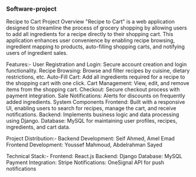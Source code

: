 ### Software-project
Recipe to Cart
Project Overview
"Recipe to Cart" is a web application designed to streamline the process of grocery shopping by allowing users to add all ingredients for a recipe directly to their shopping cart. This application enhances user convenience by enabling recipe browsing, ingredient mapping to products, auto-filling shopping carts, and notifying users of ingredient sales.

Features:-
User Registration and Login: Secure account creation and login functionality.
Recipe Browsing: Browse and filter recipes by cuisine, dietary restrictions, etc.
Auto-Fill Cart: Add all ingredients required for a recipe to the shopping cart with one click.
Cart Management: View, edit, and remove items from the shopping cart.
Checkout: Secure checkout process with payment integration.
Sale Notifications: Alerts for discounts on frequently added ingredients.
System Components
Frontend: Built with a responsive UI, enabling users to search for recipes, manage the cart, and receive notifications.
Backend: Implements business logic and data processing using Django.
Database: MySQL for maintaining user profiles, recipes, ingredients, and cart data.

Project Distribution:-
Backend Development: Seif Ahmed, Amel Emad
Frontend Development: Youssef Mahmoud, Abdelrahman Sayed

Technical Stack:-
Frontend: React.js
Backend: Django
Database: MySQL
Payment Integration: Stripe
Notifications: OneSignal API for push notifications
